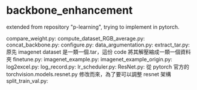 # backbone_enhancement
extended from repository "p-learning", trying to implement in pytorch.

compare_weight.py: 
compute_dataset_RGB_average.py:
concat_backbone.py:
configure.py:
data_argumentation.py:
extract_tar.py: 原先 imagenet dataset 是一類一個.tar，這份 code 將其解壓縮成一類一個資料夾
finetune.py:
imagenet_example.py:
imagenet_example_origin.py:
log2excel.py:
log_record.py:
lr_scheduler.py:
ResNet.py: 從 pytorch 官方的 torchvision.models.resnet.py 修改而來，為了要可以調整 resnet 架構
split_train_val.py: